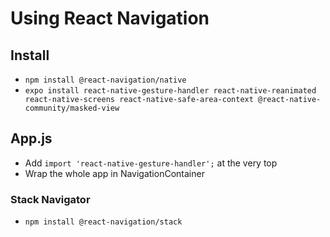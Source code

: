 # Using React Navigation
## Install
- `npm install @react-navigation/native`
- `expo install react-native-gesture-handler react-native-reanimated react-native-screens react-native-safe-area-context @react-native-community/masked-view`
## App.js
- Add `import 'react-native-gesture-handler';` at the very top
- Wrap the whole app in NavigationContainer
### Stack Navigator
- `npm install @react-navigation/stack`